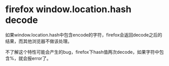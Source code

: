 # firefox window.location.hash decode

如果window.location.hash中包含encode的字符，firefox会返回decode之后的结果，而其他浏览器不做该处理。

不了解这个特性可能会产生的bug，firefox下hash值两次decode，如果字符中包含%，就会报error了。
